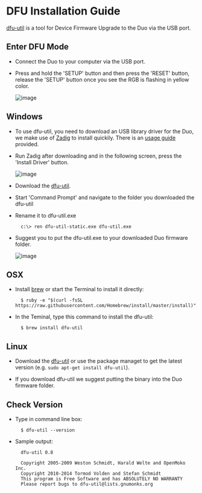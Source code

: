
# DFU Installation Guide

[dfu-util](http://dfu-util.sourceforge.net/) is a tool for Device Firmware Upgrade to the Duo via the USB port.

## Enter DFU Mode

* Connect the Duo to your computer via the USB port.

* Press and hold the 'SETUP' button and then press the 'RESET' button, release the 'SETUP' button once you see the RGB is flashing in yellow color.

	![image](images/Duo-Yellow.gif) 


## Windows

* To use dfu-util, you need to download an USB library driver for the Duo, we make use of [Zadig](http://zadig.akeo.ie/) to install quickily. There is an [usage guide](https://github.com/pbatard/libwdi/wiki/Zadig) provided.

* Run Zadig after downloading and in the following screen, press the 'Install Driver' button.

	![image](images/Zadig.png) 
	
* Download the [dfu-util](http://dfu-util.sourceforge.net/releases/dfu-util-0.8-binaries/win32-mingw32/dfu-util-static.exe).

* Start 'Command Prompt' and navigate to the folder you downloaded the dfu-util

* Rename it to dfu-util.exe

		c:\> ren dfu-util-static.exe dfu-util.exe

* Suggest you to put the dfu-util.exe to your downloaded Duo firmware folder.

	![image](images/DFU.png)


## OSX

* Install [brew](http://brew.sh/) or start the Terminal to install it directly:

		$ ruby -e "$(curl -fsSL https://raw.githubusercontent.com/Homebrew/install/master/install)"

* In the Teminal, type this command to install the dfu-util:

		$ brew install dfu-util


## Linux

* Download the [dfu-util](http://dfu-util.sourceforge.net/releases/dfu-util-0.8-binaries/linux-i386/) or use
  the package managet to get the latest version (e.g. `sudo apt-get install dfu-util`).
	
* If you download dfu-util we suggest putting the binary into the Duo firmware folder.


## Check Version

* Type in command line box:
		
		$ dfu-util --version

* Sample output:

		dfu-util 0.8

		Copyright 2005-2009 Weston Schmidt, Harald Welte and OpenMoko Inc.
		Copyright 2010-2014 Tormod Volden and Stefan Schmidt
		This program is Free Software and has ABSOLUTELY NO WARRANTY
		Please report bugs to dfu-util@lists.gnumonks.org
